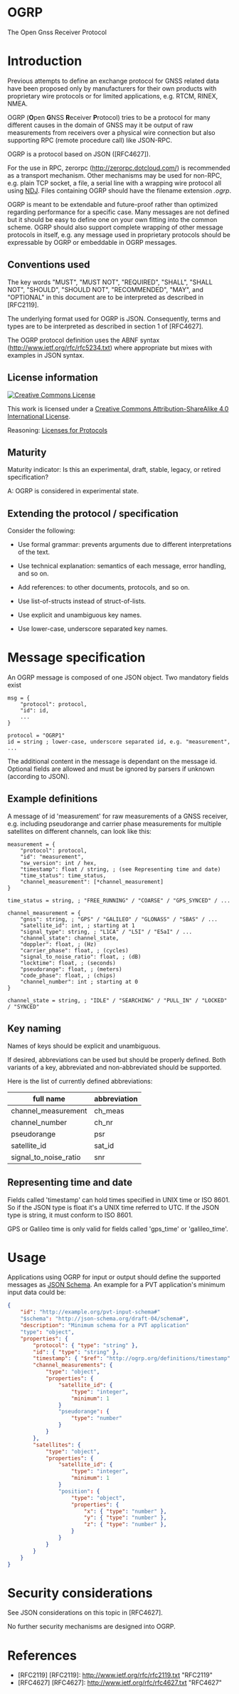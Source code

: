 OGRP
====

The Open Gnss Receiver Protocol

Introduction
============

Previous attempts to define an exchange protocol for GNSS related data
have been proposed only by manufacturers for their own products with
proprietary wire protocols or for limited applications, e.g. RTCM,
RINEX, NMEA.

OGRP (<b>O</b>pen  <b>G</b>NSS <b>R</b>eceiver <b>P</b>rotocol) tries to be a
protocol for many different causes in the domain of GNSS may it be
output of raw measurements from receivers over a physical wire
connection but also supporting RPC (remote procedure call) like
JSON-RPC.

OGRP is a protocol based on JSON ([RFC4627]).

For the use in RPC, zerorpc (<http://zerorpc.dotcloud.com/>) is
recommended as a transport mechanism. Other mechanisms
may be used for non-RPC, e.g. plain TCP socket, a file, a serial line with a
wrapping wire protocol all using [NDJ](http://en.wikipedia.org/wiki/Line_Delimited_JSON).
Files containing OGRP should have the filename extension *.ogrp*.

OGRP is meant to be extendable and future-proof rather than optimized
regarding performance for a specific case. Many messages are not defined but
it should be easy to define one on your own fitting into the common scheme.
OGRP should also support complete wrapping of other message protocols in
itself, e.g. any message used in proprietary protocols should be expressable
by OGRP or embeddable in OGRP messages.

Conventions used
----------------

The key words "MUST", "MUST NOT", "REQUIRED", "SHALL", "SHALL NOT",
"SHOULD", "SHOULD NOT", "RECOMMENDED", "MAY", and "OPTIONAL" in this
document are to be interpreted as described in [RFC2119].

The underlying format used for OGRP is JSON. Consequently, terms and
types are to be interpreted as described in section 1 of [RFC4627].

The OGRP protocol definition uses the ABNF syntax
(<http://www.ietf.org/rfc/rfc5234.txt>)
where appropriate but mixes with examples in JSON syntax.

License information
-------------------

<a rel="license" href="http://creativecommons.org/licenses/by-sa/4.0/"><img alt="Creative Commons License" style="border-width:0" src="https://i.creativecommons.org/l/by-sa/4.0/80x15.png" /></a>

This work is licensed under a <a rel="license" href="http://creativecommons.org/licenses/by-sa/4.0/">Creative Commons Attribution-ShareAlike 4.0 International License</a>.

Reasoning: [Licenses for Protocols](http://hintjens.com/blog:41)

Maturity
--------

Maturity indicator: Is this an experimental, draft, stable, legacy, or
retired specification?

A: OGRP is considered in experimental state.

Extending the protocol / specification
--------------------------------------

Consider the following:

-   Use formal grammar: prevents arguments due to different
    interpretations of the text.

-   Use technical explanation: semantics of each message, error
    handling, and so on.

-   Add references: to other documents, protocols, and so on.

-   Use list-of-structs instead of struct-of-lists.

-   Use explicit and unambiguous key names.

-   Use lower-case, underscore separated key names.

Message specification
=====================

An OGRP message is composed of one JSON object. Two mandatory fields
exist

```
msg = {
    "protocol": protocol,
    "id": id,
    ...
}

protocol = "OGRP1"
id = string ; lower-case, underscore separated id, e.g. "measurement", ...
```

The additional content in the message is dependant on the message id.
Optional fields are allowed and must be ignored by parsers if unknown
(according to JSON).

Example definitions
-------------------

A message of id 'measurement' for raw measurements of a GNSS receiver,
e.g. including pseudorange and carrier phase measurements for multiple
satellites on different channels, can look like this:

```
measurement = {
    "protocol": protocol,
    "id": "measurement",
    "sw_version": int / hex,
    "timestamp": float / string, ; (see Representing time and date)
    "time_status": time_status,
    "channel_measurement": [*channel_measurement]
}

time_status = string, ; "FREE_RUNNING" / "COARSE" / "GPS_SYNCED" / ...

channel_measurement = {
    "gnss": string, ; "GPS" / "GALILEO" / "GLONASS" / "SBAS" / ...
    "satellite_id": int, ; starting at 1
    "signal_type": string, ; "L1CA" / "L5I" / "E5aI" / ...
    "channel_state": channel_state,
    "doppler": float, ; (Hz)
    "carrier_phase": float, ; (cycles)
    "signal_to_noise_ratio": float, ; (dB)
    "locktime": float, ; (seconds)
    "pseudorange": float, ; (meters)
    "code_phase": float, ; (chips)
    "channel_number": int ; starting at 0
}

channel_state = string, ; "IDLE" / "SEARCHING" / "PULL_IN" / "LOCKED" / "SYNCED"
```

Key naming
----------

Names of keys should be explicit and unambiguous.

If desired, abbreviations can be used but should be properly defined. Both
variants of a key, abbreviated and non-abbreviated should be supported.

Here is the list of currently defined abbreviations:

| full name             | abbreviation |
|-----------------------|--------------|
| channel_measurement   | ch_meas      |
| channel_number        | ch_nr        |
| pseudorange           | psr          |
| satellite_id          | sat_id       |
| signal_to_noise_ratio | snr          |


Representing time and date
--------------------------

Fields called 'timestamp' can hold times specified in UNIX time or ISO 8601. So if the JSON
type is float it's a UNIX time referred to UTC. If the JSON type is string, it must conform
to ISO 8601.

GPS or Galileo time is only valid for fields called 'gps_time' or 'galileo_time'.


Usage
=====

Applications using OGRP for input or output should define the supported messages as [JSON Schema](http://json-schema.org/).
An example for a PVT application's minimum input data could be:

```JSON
{
    "id": "http://example.org/pvt-input-schema#"
    "$schema": "http://json-schema.org/draft-04/schema#",
    "description": "Minimum schema for a PVT application"
    "type": "object",
    "properties": {
        "protocol": { "type": "string" },
        "id": { "type": "string" },
        "timestamp": { "$ref": "http://ogrp.org/definitions/timestamp" },
        "channel_measurements": {
            "type": "object",
            "properties": {
                "satellite_id": {
                    "type": "integer",
                    "minimum": 1
                }
                "pseudorange": {
                    "type": "number"
                }
            }
        },
        "satellites": {
            "type": "object",
            "properties": {
                "satellite_id": {
                    "type": "integer",
                    "minimum": 1
                }
                "position": {
                    "type": "object",
                    "properties": {
                        "x": { "type": "number" },
                        "y": { "type": "number" },
                        "z": { "type": "number" },
                    }
                }
            }
        }
    }
}
```
Security considerations
=======================

See JSON considerations on this topic in [RFC4627].

No further security mechanisms are designed into OGRP.


References
==========

 * [RFC2119]
[RFC2119]: <http://www.ietf.org/rfc/rfc2119.txt> "RFC2119"
 * [RFC4627]
[RFC4627]: <http://www.ietf.org/rfc/rfc4627.txt> "RFC4627"

